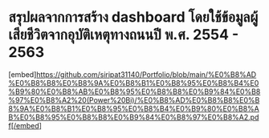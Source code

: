 # สรุปผลจากการสร้าง dashboard โดยใช้ข้อมูลผู้เสียชีวิตจากอุบัติเหตุทางถนนปี พ.ศ. 2554 - 2563
[embed]https://github.com/siripat31140/Portfolio/blob/main/%E0%B8%AD%E0%B8%B8%E0%B8%9A%E0%B8%B1%E0%B8%95%E0%B8%B4%E0%B9%80%E0%B8%AB%E0%B8%95%E0%B8%B8%E0%B9%84%E0%B8%97%E0%B8%A2%20(Power%20Bi)/%E0%B8%AD%E0%B8%B8%E0%B8%9A%E0%B8%B1%E0%B8%95%E0%B8%B4%E0%B9%80%E0%B8%AB%E0%B8%95%E0%B8%B8%E0%B9%84%E0%B8%97%E0%B8%A2.pdf[/embed]
